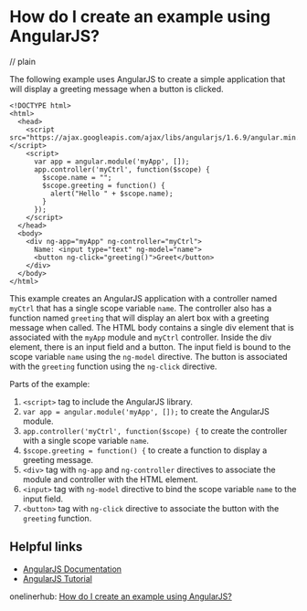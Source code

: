 # How do I create an example using AngularJS?
// plain

The following example uses AngularJS to create a simple application that will display a greeting message when a button is clicked.

```
<!DOCTYPE html>
<html>
  <head>
    <script src="https://ajax.googleapis.com/ajax/libs/angularjs/1.6.9/angular.min.js"></script>
    <script>
      var app = angular.module('myApp', []);
      app.controller('myCtrl', function($scope) {
        $scope.name = "";
        $scope.greeting = function() {
          alert("Hello " + $scope.name);
        }
      });
    </script>
  </head>
  <body>
    <div ng-app="myApp" ng-controller="myCtrl">
      Name: <input type="text" ng-model="name">
      <button ng-click="greeting()">Greet</button>
    </div>
  </body>
</html>
```

This example creates an AngularJS application with a controller named `myCtrl` that has a single scope variable `name`. The controller also has a function named `greeting` that will display an alert box with a greeting message when called. The HTML body contains a single div element that is associated with the `myApp` module and `myCtrl` controller. Inside the div element, there is an input field and a button. The input field is bound to the scope variable `name` using the `ng-model` directive. The button is associated with the `greeting` function using the `ng-click` directive.

Parts of the example:

1. `<script>` tag to include the AngularJS library.
2. `var app = angular.module('myApp', []);` to create the AngularJS module.
3. `app.controller('myCtrl', function($scope) {` to create the controller with a single scope variable `name`.
4. `$scope.greeting = function() {` to create a function to display a greeting message.
5. `<div>` tag with `ng-app` and `ng-controller` directives to associate the module and controller with the HTML element.
6. `<input>` tag with `ng-model` directive to bind the scope variable `name` to the input field.
7. `<button>` tag with `ng-click` directive to associate the button with the `greeting` function.

## Helpful links

- [AngularJS Documentation](https://angularjs.org/)
- [AngularJS Tutorial](https://www.w3schools.com/angular/default.asp)

onelinerhub: [How do I create an example using AngularJS?](https://onelinerhub.com/angularjs/how-do-i-create-an-example-using-angularjs)